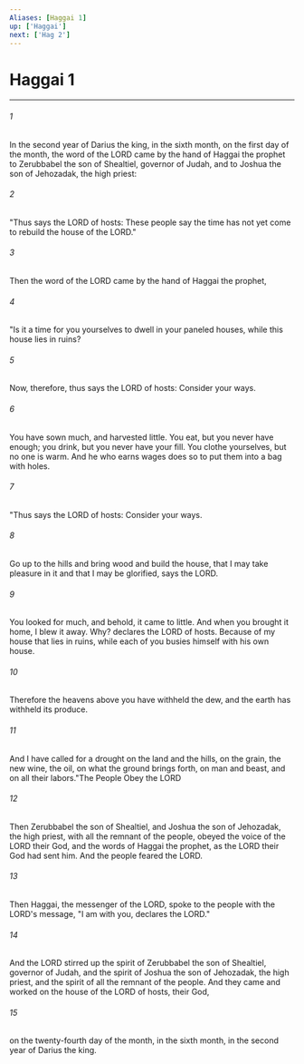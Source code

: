 ```yaml
---
Aliases: [Haggai 1]
up: ['Haggai']
next: ['Hag 2']
---
```

# Haggai 1
***



###### 1 
In the second year of Darius the king, in the sixth month, on the first day of the month, the word of the LORD came by the hand of Haggai the prophet to Zerubbabel the son of Shealtiel, governor of Judah, and to Joshua the son of Jehozadak, the high priest: 

###### 2 
"Thus says the LORD of hosts: These people say the time has not yet come to rebuild the house of the LORD." 

###### 3 
Then the word of the LORD came by the hand of Haggai the prophet, 

###### 4 
"Is it a time for you yourselves to dwell in your paneled houses, while this house lies in ruins? 

###### 5 
Now, therefore, thus says the LORD of hosts: Consider your ways. 

###### 6 
You have sown much, and harvested little. You eat, but you never have enough; you drink, but you never have your fill. You clothe yourselves, but no one is warm. And he who earns wages does so to put them into a bag with holes. 

###### 7 
"Thus says the LORD of hosts: Consider your ways. 

###### 8 
Go up to the hills and bring wood and build the house, that I may take pleasure in it and that I may be glorified, says the LORD. 

###### 9 
You looked for much, and behold, it came to little. And when you brought it home, I blew it away. Why? declares the LORD of hosts. Because of my house that lies in ruins, while each of you busies himself with his own house. 

###### 10 
Therefore the heavens above you have withheld the dew, and the earth has withheld its produce. 

###### 11 
And I have called for a drought on the land and the hills, on the grain, the new wine, the oil, on what the ground brings forth, on man and beast, and on all their labors."The People Obey the LORD 

###### 12 
Then Zerubbabel the son of Shealtiel, and Joshua the son of Jehozadak, the high priest, with all the remnant of the people, obeyed the voice of the LORD their God, and the words of Haggai the prophet, as the LORD their God had sent him. And the people feared the LORD. 

###### 13 
Then Haggai, the messenger of the LORD, spoke to the people with the LORD's message, "I am with you, declares the LORD." 

###### 14 
And the LORD stirred up the spirit of Zerubbabel the son of Shealtiel, governor of Judah, and the spirit of Joshua the son of Jehozadak, the high priest, and the spirit of all the remnant of the people. And they came and worked on the house of the LORD of hosts, their God, 

###### 15 
on the twenty-fourth day of the month, in the sixth month, in the second year of Darius the king.
